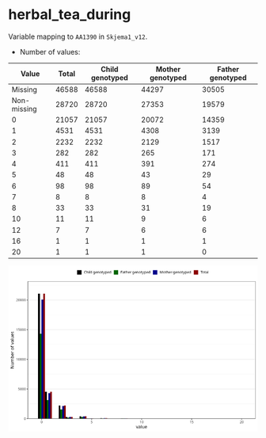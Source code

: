 # herbal_tea_during
Variable mapping to `AA1390` in `Skjema1_v12`.
- Number of values:

| Value | Total | Child genotyped | Mother genotyped | Father genotyped |
| ----- | ----- | --------------- | ---------------- | ---------------- |
| Missing | 46588 | 46588 | 44297 | 30505 |
| Non-missing | 28720 | 28720 | 27353 | 19579 |
| 0 | 21057 | 21057 | 20072 | 14359 |
| 1 | 4531 | 4531 | 4308 | 3139 |
| 2 | 2232 | 2232 | 2129 | 1517 |
| 3 | 282 | 282 | 265 | 171 |
| 4 | 411 | 411 | 391 | 274 |
| 5 | 48 | 48 | 43 | 29 |
| 6 | 98 | 98 | 89 | 54 |
| 7 | 8 | 8 | 8 | 4 |
| 8 | 33 | 33 | 31 | 19 |
| 10 | 11 | 11 | 9 | 6 |
| 12 | 7 | 7 | 6 | 6 |
| 16 | 1 | 1 | 1 | 1 |
| 20 | 1 | 1 | 1 | 0 |



![](herbal_tea_during_n.png)



